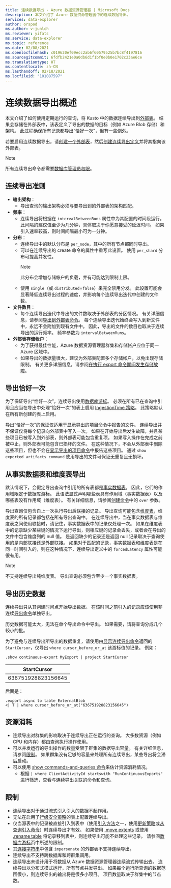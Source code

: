 ```yaml
---
title: 连续数据导出 - Azure 数据资源管理器 | Microsoft Docs
description: 本文介绍了 Azure 数据资源管理器中的连续数据导出。
services: data-explorer
author: orspod
ms.author: v-junlch
ms.reviewer: yifats
ms.service: data-explorer
ms.topic: reference
ms.date: 02/08/2021
ms.openlocfilehash: c019620ef09ecc2ab6f60579525b7bc8f4197816
ms.sourcegitcommit: 6fdfb2421e0a0db6d1f1bf0e0b0e1702c23ae6ce
ms.translationtype: HT
ms.contentlocale: zh-CN
ms.lasthandoff: 02/18/2021
ms.locfileid: "101087597"
---
```

# <a name="continuous-data-export-overview"></a>连续数据导出概述

本文介绍了如何使用定期运行的查询，将 Kusto 中的数据连续导出到[外部表](../external-table-commands.md)。 结果会存储在外部表中，该表定义了导出的数据的目标（例如 Azure Blob 存储）和架构。 此过程确保所有记录都导出“恰好一次”，但有一些[例外](#exactly-once-export)。 

若要启用连续数据导出，请[创建一个外部表](../external-tables-azurestorage-azuredatalake.md#create-or-alter-external-table)，然后[创建连续导出定义](create-alter-continuous.md)并将其指向该外部表。 

> [!NOTE]
> 所有连续导出命令都需要[数据库管理员权限](../access-control/role-based-authorization.md)。

## <a name="continuous-export-guidelines"></a>连续导出准则

* **输出架构**：
  * 导出查询的输出架构必须与要导出到的外部表的架构匹配。 
* **频率**：
  * 连续导出将根据在 `intervalBetweenRuns` 属性中为其配置的时间段运行。 此间隔的建议值至少为几分钟，具体取决于你愿意接受的延迟时间。 如果引入速率较高，则时间间隔最小可为一分钟。
* **分布**：
  * 连续导出中的默认分布是 `per_node`，其中的所有节点都同时导出。 
  * 可以在连续导出的 create 命令的属性中重写此设置。 使用 `per_shard` 分布可提高并发性。
    > [!NOTE]
    > 此分布会增加存储帐户的负载，并有可能达到限制上限。 
  * 使用 `single`（或 `distributed`=`false`）来完全禁用分发。 此设置可能会显著降低连续导出过程的速度，并影响每个连续导出迭代中创建的文件数。 
* **文件数目**：
  * 每个连续导出迭代中导出的文件数取决于外部表的分区情况。 有关详细信息，请参阅[导出到外部表命令](export-data-to-an-external-table.md#number-of-files)。 每个连续导出迭代始终会写入到新文件中，永远不会附加到现有文件中。 因此，导出的文件的数目也取决于连续导出的运行频率。 频率参数为 `intervalBetweenRuns`。
* **外部表存储帐户**：
  * 为了获得最佳性能，Azure 数据资源管理器群集和存储帐户应位于同一 Azure 区域中。
  * 如果导出的数据量很大，建议为外部表配置多个存储帐户，以免出现存储限制。 有关更多详细信息，请参阅[在执行 export 命令期间发生存储故障](export-data-to-storage.md#failures-during-export-commands)。

## <a name="exactly-once-export"></a>导出恰好一次

为了保证导出“恰好一次”，连续导出使用[数据库游标](../databasecursor.md)。 必须在所有已在查询中引用且应当在导出中处理“恰好一次”的表上启用 [IngestionTime 策略](../ingestiontime-policy.md)。 此策略默认在所有新创建的表上启用。

导出“恰好一次”的保证仅适用于[显示导出的项目命令](show-continuous-artifacts.md)中报告的文件。 连续导出并不保证仅将每个记录向外部表中写入一次。 如果在开始导出后发生故障，并且某些项目已被写入到外部表，则外部表可能包含重复项。 如果写入操作在完成之前被中止，则外部表可能包含已损坏的文件。 在这种情况下，不会从外部表中删除这些项目，但也不会在[显示导出的项目命令](show-continuous-artifacts.md)中报告这些项目。 通过 `show exported artifacts command` 使用导出的文件可保证无重复且无损坏。

## <a name="export-from-fact-and-dimension-tables"></a>从事实数据表和维度表导出

默认情况下，会假定导出查询中引用的所有表都是[事实数据表](../../concepts/fact-and-dimension-tables.md)。 因此，它们的作用域限定于数据库游标。 此语法显式声明哪些表具有作用域（事实数据表）以及哪些表没有作用域（维度表）。 有关详细信息，请参阅[创建命令](create-alter-continuous.md)中的 `over` 参数。

导出查询仅包含自上一次执行导出后联接的记录。 导出查询可能包含[维度表](../../concepts/fact-and-dimension-tables.md)，维度表的所有记录都包括在所有导出查询中。  在连续导出中，当在事实数据表与维度表之间使用联接时，请记住，事实数据表中的记录仅处理一次。 如果在维度表中的记录缺少某些键的情况下运行导出，则相应键的记录会丢失，或者会在导出的文件中包含维度列的 null 值。 是返回缺少的记录还是返回 null 记录取决于查询使用的是内部联接还是外部联接。 如果对于匹配的记录，事实数据表和维度表是在同一时间引入的，则在这种情况下，连续导出定义中的 `forcedLatency` 属性可能很有用。

> [!NOTE]
> 不支持连续导出纯维度表。 导出查询必须包含至少一个事实数据表。

## <a name="exporting-historical-data"></a>导出历史数据

连续导出只从其创建时间点开始导出数据。 在该时间之前引入的记录应该使用非连续[导出命令](export-data-to-an-external-table.md)单独导出。 

历史数据可能太大，无法在单个导出命令中导出。 如果需要，请将查询分成几个较小的批。 

为了避免与连续导出所导出的数据重复，请使用由[显示连续导出命令](show-continuous-export.md)返回的 `StartCursor`，仅导出 `where cursor_before_or_at` 该游标值的记录。 例如：

```kusto
.show continuous-export MyExport | project StartCursor
```

| StartCursor        |
|--------------------|
| 636751928823156645 |

后面是： 

```kusto
.export async to table ExternalBlob
<| T | where cursor_before_or_at("636751928823156645")
```

## <a name="resource-consumption"></a>资源消耗

* 连续导出对群集的影响取决于连续导出正在运行的查询。 大多数资源（例如 CPU 和内存）都由查询执行操作使用。 
* 可以并发运行的导出操作的数量受限于群集的数据导出容量。 有关详细信息，请参阅[限制](../../management/capacitypolicy.md#throttling)。 如果群集没有足够的容量来处理所有连续导出，某些导出将会滞后启动。
* 可以使用 [show commands-and-queries 命令](../commands-and-queries.md)来估计资源消耗情况。 
  * 根据 `| where ClientActivityId startswith "RunContinuousExports"` 进行筛选，查看与连续导出关联的命令和查询。

## <a name="limitations"></a>限制

* 连续导出对于通过流式引入引入的数据不起作用。
* 无法在启用了[行级安全策略](../../management/rowlevelsecuritypolicy.md)的表上配置连续导出。
* 仅当源表中的记录被直接引入到表中（使用[引入方法](../../../ingest-data-overview.md#ingestion-methods-and-tools)之一，使用[更新策略](../updatepolicy.md)或[从查询引入命令](../data-ingestion/ingest-from-query.md)）时连续导出才有效。 如果使用 [.move extents](../move-extents.md) 或使用 [.rename table](../rename-table-command.md) 将记录移到表中，则连续导出可能不处理这些记录。 请参阅[数据库游标](../databasecursor.md#restrictions)页中所述的限制。
* 其[连接字符串](../../api/connection-strings/storage.md)中包含 `impersonate` 的外部表不支持连续导出。
* 连续导出不支持跨数据库和跨群集调用。
* 连续导出未设计用于将数据从 Azure 数据资源管理器连续流式传输出去。 连续导出以分布式模式运行，所有节点并发导出。 如果每个运行所查询的数据范围很小，则连续导出的输出将是很多小项目。 项目数量取决于群集中的节点数。

<!-- * If the artifacts used by continuous export are intended to trigger Event Grid notifications, see the [known issues section in the Event Grid documentation](../../../ingest-data-event-grid-overview.md#known-event-grid-issues). -->
 